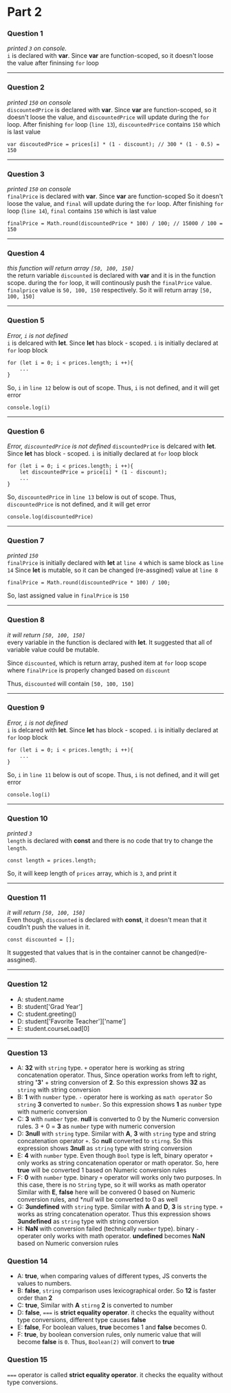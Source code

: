 # Part 2

### Question 1
*printed `3` on console.*
<br>
`i` is declared with **var**. Since **var** are function-scoped, so it doesn't loose the value after fininsing `for` loop
<hr>

### Question 2
*printed `150` on console*
<br>
`discountedPrice`  is declared with **var**. Since **var** are function-scoped, so it doesn't loose the value, and `discountedPrice` will update during the `for` loop. After finishing `for` loop (`line 13`), `discountedPrice` contains `150` which is last value
```
var discoutedPrice = prices[i] * (1 - discount); // 300 * (1 - 0.5) = 150
```
<hr>

### Question 3
*printed `150` on console*
<br>
`finalPrice`  is declared with **var**. Since **var** are function-scoped So it doesn't loose the value, and `final` will update during the `for` loop. After finishing `for` loop (`line 14`), `final` contains `150` which is last value
```
finalPrice = Math.round(discountedPrice * 100) / 100; // 15000 / 100 = 150
```
<hr>

### Question 4
*this function will return array `[50, 100, 150]`*
<br>
the return variable `discounted` is declared with **var** and it is in the function scope. during the `for` loop, it will continously push the `finalPrice` value. `finalprice` value is `50, 100, 150` respectively. So it will return array `[50, 100, 150]`
<hr>


### Question 5
*Error, `i` is not defined*
<br>
`i` is delcared with **let**. Since **let** has block - scoped. `i` is initially declared at `for` loop block 

```
for (let i = 0; i < prices.length; i ++){
    ...    
}
```

So, `i` in `line 12` below is out of scope. Thus, `i` is not defined, and it will get error
```
console.log(i)
```
<hr>

### Question 6
*Error, `discountedPrice` is not defined*
`discountedPrice` is delcared with **let**. Since **let** has block - scoped. `i` is initially declared at `for` loop block 

```
for (let i = 0; i < prices.length; i ++){
    let discountedPrice = price[i] * (1 - discount);
    ...
}
```

So, `discountedPrice` in `line 13` below is out of scope. Thus, `discountedPrice` is not defined, and it will get error
```
console.log(discountedPrice)
```
<hr>

### Question 7
*printed `150`*
<br>
`finalPrice` is initially declared with **let** at `line 4` which is same block as `line 14` Since **let** is mutable, so it can be changed (re-assgined) value at `line 8`
```
finalPrice = Math.round(discountedPrice * 100) / 100;
```
So, last assigned value in `finalPrice` is `150`
<hr>

### Question 8
*it will return `[50, 100, 150]`*
<br>
every variable in the function is declared with **let**. It suggested that all of variable value could be mutable.

Since `discounted`, which is return array, pushed item at `for` loop scope where `finalPrice` is properly changed based on `discount`

Thus, `discounted` will contain `[50, 100, 150]`
<hr>

### Question 9
*Error, `i` is not defined*
<br>
`i` is delcared with **let**. Since **let** has block - scoped. `i` is initially declared at `for` loop block 

```
for (let i = 0; i < prices.length; i ++){
    ...    
}
```

So, `i` in `line 11` below is out of scope. Thus, `i` is not defined, and it will get error
```
console.log(i)
```
<hr>

### Question 10
*printed `3`*
<br>
`length` is declared with **const** and there is no code that try to change the `length`. 
```
const length = prices.length;
```
So, it will keep length of `prices` array, which is `3`, and print it
<hr>

### Question 11
*it will return `[50, 100, 150]`*
<br>
Even though, `discounted` is declared with **const**, it doesn't mean that it coudln't push the values in it. 
```
const discounted = [];
```
It suggested that values that is in the container cannot be changed(re-assgined).
<hr>

### Question 12
- A: student.name 
- B: student['Grad Year']
- C: student.greeting()
- D: student['Favorite Teacher']['name']
- E: student.courseLoad[0]
<hr>

### Question 13
- A: **32** with `string` type. `+` operator here is working as string concatenation operator. Thus, Since operation works from left to right, string **'3'** + string conversion of **2**. So this expression shows **32** as `string` with string conversion
- B: **1** with `number` type. `-` operator here is working as `math operator` So `string` **3** converted to `number`. So this expression shows **1** as `number` type with numeric conversion
- C: **3** with `number` type. **null** is converted to 0 by the Numeric conversion rules. 3 + 0 = **3** as `number` type with numeric conversion
- D: **3null** with `string` type. Similar with **A**, **3** with `string` type and string concatenation operator `+`. So **null** converted to `stirng`. So this expression shows **3null** as `string` type with string conversion
- E: **4** with `number` type. Even though `Bool` type is left, binary operator `+` only works as string concatenation operator or math operator. So, here  **true** will be converted 1 based on Numeric conversion rules
- F: **0** with `number` type. binary `+` operator will works only two purposes. In this case, there is no `String` type, so it will works as math operator Similar with **E**, **false** here will be convered 0 based on Numeric conversion rules, and **null* will be converted to 0 as well
- G: **3undefined** with `string` type. Similar with **A** and **D**, **3** is `string` type. `+` works as string concatenation operator. Thus this expression shows **3undefined** as `string` type with string conversion
- H: **NaN** with conversion failed (technically `number` type). binary `-` operater only works with math operator. **undefined** becomes **NaN** based on Numeric conversion rules 

### Question 14
- A: **true**, when comparing values of different types, JS converts the values to numbers. 
- B: **false**, `string` comparison uses lexicographical order. So **12** is faster order than **2**
- C: **true**, Similar with **A** `stirng` **2** is converted to number
- D: **false**, `===` is **strict equality operator**. it checks the equality without type conversions, different type causes **false**
- E: **false**, For boolean values, **true** becomes 1 and **false** becomes 0. 
- F: **true**, by boolean conversion rules, only numeric value that will become **false** is `0`. Thus, `Boolean(2)` will convert to **true**

### Question 15

`===` operator is called **strict equality operator**. it checks the equality without type conversions.